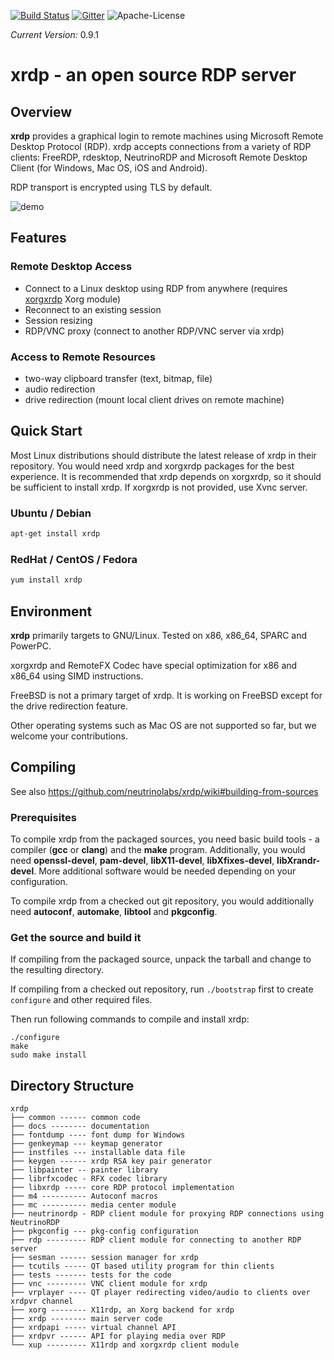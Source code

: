 [![Build Status](https://travis-ci.org/neutrinolabs/xrdp.svg?branch=devel)](https://travis-ci.org/neutrinolabs/xrdp)
[![Gitter](https://badges.gitter.im/Join%20Chat.svg)](https://gitter.im/neutrinolabs/xrdp)
![Apache-License](https://img.shields.io/badge/License-Apache%202.0-blue.svg)

*Current Version:* 0.9.1

# xrdp - an open source RDP server

## Overview

**xrdp** provides a graphical login to remote machines using Microsoft
Remote Desktop Protocol (RDP). xrdp accepts connections from a variety of
RDP clients: FreeRDP, rdesktop, NeutrinoRDP and Microsoft Remote Desktop
Client (for Windows, Mac OS, iOS and Android).

RDP transport is encrypted using TLS by default.

![demo](https://github.com/neutrinolabs/xrdp/raw/gh-pages/xrdp_demo.gif)

## Features

### Remote Desktop Access

 * Connect to a Linux desktop using RDP from anywhere (requires
   [xorgxrdp](https://github.com/neutrinolabs/xorgxrdp) Xorg module)
 * Reconnect to an existing session
 * Session resizing
 * RDP/VNC proxy (connect to another RDP/VNC server via xrdp)

### Access to Remote Resources
 * two-way clipboard transfer (text, bitmap, file)
 * audio redirection
 * drive redirection (mount local client drives on remote machine)

## Quick Start

Most Linux distributions should distribute the latest release of xrdp in their
repository. You would need xrdp and xorgxrdp packages for the best
experience. It is recommended that xrdp depends on xorgxrdp, so it should
be sufficient to install xrdp. If xorgxrdp is not provided, use Xvnc
server.

### Ubuntu / Debian
```bash
apt-get install xrdp
```

### RedHat / CentOS / Fedora
```bash
yum install xrdp
```

## Environment

**xrdp** primarily targets to GNU/Linux. Tested on x86, x86_64, SPARC and
PowerPC.

xorgxrdp and RemoteFX Codec have special optimization for x86 and x86_64 using
SIMD instructions.

FreeBSD is not a primary target of xrdp. It is working on FreeBSD except
for the drive redirection feature.

Other operating systems such as Mac OS are not supported so far, but we
welcome your contributions.

## Compiling

See also https://github.com/neutrinolabs/xrdp/wiki#building-from-sources

### Prerequisites

To compile xrdp from the packaged sources, you need basic build tools - a
compiler (**gcc** or **clang**) and the **make** program.  Additionally,
you would need **openssl-devel**, **pam-devel**, **libX11-devel**,
**libXfixes-devel**, **libXrandr-devel**. More additional software would
be needed depending on your configuration.

To compile xrdp from a checked out git repository, you would additionally
need **autoconf**, **automake**, **libtool** and **pkgconfig**.

### Get the source and build it

If compiling from the packaged source, unpack the tarball and change to the
resulting directory.

If compiling from a checked out repository, run `./bootstrap` first to
create `configure` and other required files.

Then run following commands to compile and install xrdp:
```
./configure
make
sudo make install
```

## Directory Structure

```
xrdp
├── common ------ common code
├── docs -------- documentation
├── fontdump ---- font dump for Windows
├── genkeymap --- keymap generator
├── instfiles --- installable data file
├── keygen ------ xrdp RSA key pair generator
├── libpainter -- painter library
├── librfxcodec - RFX codec library
├── libxrdp ----- core RDP protocol implementation
├── m4 ---------- Autoconf macros
├── mc ---------- media center module
├── neutrinordp - RDP client module for proxying RDP connections using NeutrinoRDP
├── pkgconfig --- pkg-config configuration
├── rdp --------- RDP client module for connecting to another RDP server
├── sesman ------ session manager for xrdp
├── tcutils ----- QT based utility program for thin clients
├── tests ------- tests for the code
├── vnc --------- VNC client module for xrdp
├── vrplayer ---- QT player redirecting video/audio to clients over xrdpvr channel
├── xorg -------- X11rdp, an Xorg backend for xrdp
├── xrdp -------- main server code
├── xrdpapi ----- virtual channel API
├── xrdpvr ------ API for playing media over RDP
└── xup --------- X11rdp and xorgxrdp client module
```
